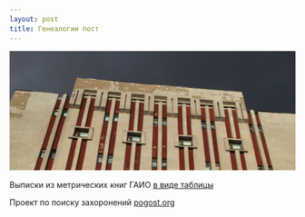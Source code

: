 ```yaml
---
layout: post
title: Генеалогии пост
---
```


![Ивановский областной архив](/assets/20190916-gaio.jpg)

Выписки из метрических книг ГАИО [в виде таблицы](https://docs.google.com/spreadsheets/d/1595p6Iqf2sxvcBfa9eCaSRd7_H9C3RZqL0DH5dyffiM/edit?usp=sharing)

Проект по поиску захоронений [pogost.org](https://pogost.org)
